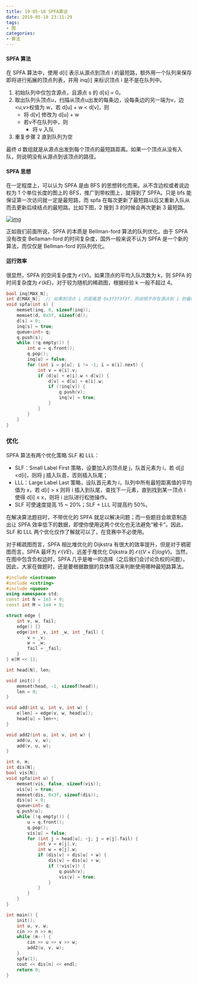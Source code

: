 ```yaml
---
title: 19-05-18 SPFA算法
date: 2019-05-18 23:11:29
tags:
- 图
categories:
- 算法
---
```




#### SPFA 算法

在 SPFA 算法中，使用 d[i] 表示从源点到顶点 i 的最短路，额外用一个队列来保存即将进行拓展的顶点列表，并用 inq[i] 来标识顶点 i 是不是在队列中。

1. 初始队列中仅包含源点，且源点 s 的 d[s] = 0。
2. 取出队列头顶点u，扫描从顶点u出发的每条边，设每条边的另一端为v，边 <u,v>权值为 w，若 d[u] + w < d[v]，则
   - 将 d[v] 修改为 d[u] + w
   - 若v不在队列中，则
     - 将 v 入队
3. 重复步骤 2 直到队列为空

最终 d 数组就是从源点出发到每个顶点的最短路距离。如果一个顶点从没有入队，则说明没有从源点到该顶点的路径。



#### SPFA 思想

在一定程度上，可以认为 SPFA 是由 BFS 的思想转化而来。从不含边权或者说边权为 1 个单位长度的图上的 BFS，推广到带权图上，就得到了 SPFA。只是 bfs 能保证第一次访问就一定是最短路，而 spfa 在每次更新了最短路以后又重新入队从而去更新后续结点的最短路。比如下图，2 搜到 3 的时候会再次更新 3 最短路。

[![img](https://res.jisuanke.com/img/upload/20180227/c786e72cb689e6b17b86eb4b57457c7952b6883f.png)](https://res.jisuanke.com/img/upload/20180227/c786e72cb689e6b17b86eb4b57457c7952b6883f.png)

正如我们前面所说，SPFA 的本质是 Bellman-ford 算法的队列优化。由于 SPFA 没有改变 Bellaman-ford 的时间复杂度，国外一般来说不认为 SPFA 是一个新的算法，而仅仅是 Bellman-ford 的队列优化。



#### 运行效率

很显然，SPFA 的空间复杂度为 $\mathcal{O}(V)$。如果顶点的平均入队次数为 k，则 SPFA 的时间复杂度为 $\mathcal{O}(kE)$，对于较为随机的稀疏图，根据经验 k 一般不超过 4。



```c++
bool inq[MAX_N];
int d[MAX_N];  // 如果到顶点 i 的距离是 0x3f3f3f3f，则说明不存在源点到 i 的最短路
void spfa(int s) {
    memset(inq, 0, sizeof(inq));
    memset(d, 0x3f, sizeof(d));
    d[s] = 0;
    inq[s] = true;
    queue<int> q;
    q.push(s);
    while (!q.empty()) {
        int u = q.front();
        q.pop();
        inq[u] = false;
        for (int i = p[u]; i != -1; i = e[i].next) {
            int v = e[i].v;
            if (d[u] + e[i].w < d[v]) {
                d[v] = d[u] + e[i].w;
                if (!inq[v]) {
                    q.push(v);
                    inq[v] = true;
                }
            }
        }
    }
}
```



### 优化

SPFA 算法有两个优化策略 SLF 和 LLL：

- SLF：Small Label First 策略，设要加入的顶点是 j，队首元素为 i，若 d[j]<d[i]，则将 j 插入队首，否则插入队尾；
- LLL：Large Label Last 策略，设队首元素为 i，队列中所有最短距离值的平均值为 x，若 d[i] > x 则将 i 插入到队尾，查找下一元素，直到找到某一顶点 i 使得 d[i] ≤ x，则将 i 出队进行松弛操作。
- SLF 可使速度提高 15 ~ 20%；SLF + LLL 可提高约 50%。

在解决算法题目时，不带优化的 SPFA 就足以解决问题；而一些题目会故意制造出让 SPFA 效率低下的数据，即使你使用这两个优化也无法避免“被卡”。因此，SLF 和 LLL 两个优化仅作了解就可以了，在竞赛中不必使用。

对于稀疏图而言，SPFA 相比堆优化的 Dijkstra 有很大的效率提升，但是对于稠密图而言，SPFA 最坏为 $\mathcal{O}(VE)$，远差于堆优化 Dijkstra 的 $\mathcal{O}((V+E)logV)$。当然，在图中包含负权边时，SPFA 几乎是唯一的选择（之后我们会讨论负权的问题）。因此，大家在做题时，还是要根据数据的具体情况来判断使用哪种最短路算法。









```c++
#include <iostream>
#include <cstring>
#include <queue>
using namespace std;
const int N = 1e3 + 9;
const int M = 1e4 + 9;

struct edge {
    int v, w, fail;
    edge() {}
    edge(int _v, int _w, int _fail) {
        v = _v;
        w = _w;
        fail = _fail;
    }
} e[M << 1];

int head[N], len;

void init() {
    memset(head, -1, sizeof(head));
    len = 0;
}

void add(int u, int v, int w) {
    e[len] = edge(v, w, head[u]);
    head[u] = len++;
}

void add2(int u, int v, int w) {
    add(u, v, w);
    add(v, u, w);
}

int n, m;
int dis[N];
bool vis[N];
void spfa(int u) {
    memset(vis, false, sizeof(vis));
    vis[u] = true;
    memset(dis, 0x3f, sizeof(dis));
    dis[u] = 0;
    queue<int> q;
    q.push(u);
    while (!q.empty()) {
        u = q.front();
        q.pop();
        vis[u] = false;
        for (int j = head[u]; ~j; j = e[j].fail) {
            int v = e[j].v;
            int w = e[j].w;
            if (dis[v] > dis[u] + w) {
                dis[v] = dis[u] + w;
                if (!vis[v]) {
                    q.push(v);
                    vis[v] = true;
                }
            }
        }
    }
}

int main() {
    init();
    int u, v, w;
    cin >> n >> m;
    while (m--) {
        cin >> u >> v >> w;
        add2(u, v, w);
    }
    spfa(1);
    cout << dis[n] << endl;
    return 0;
}
```

